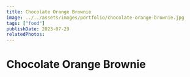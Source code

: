 ```yaml
---
title: Chocolate Orange Brownie
image: ../../assets/images/portfolio/chocolate-orange-brownie.jpg
tags: ["food"]
publishDate: 2023-07-29
relatedPhotos:
---
```

# Chocolate Orange Brownie
